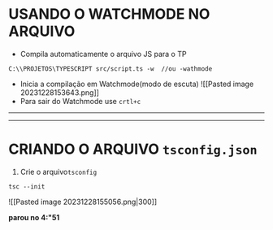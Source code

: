 # USANDO O WATCHMODE NO ARQUIVO
- Compila automaticamente o arquivo JS para o TP 
```shell
C:\\PROJETOS\TYPESCRIPT src/script.ts -w  //ou -wathmode
```

- Inicia a compilação em Watchmode(modo de escuta)
![[Pasted image 20231228153643.png]]
- Para sair do Watchmode use ``crtl+c``
---
---
# CRIANDO O ARQUIVO ``tsconfig.json``
1. Crie o arquivo``tsconfig``
```shell
tsc --init
```
![[Pasted image 20231228155056.png|300]]




**parou no 4:"51**
